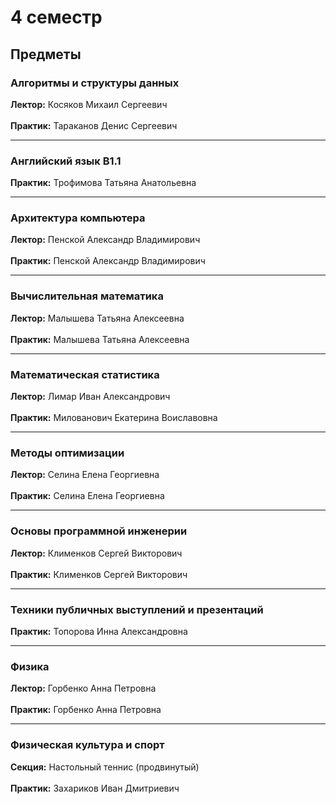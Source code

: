 # 4 семестр

## Предметы

### Алгоритмы и структуры данных
**Лектор:** Косяков Михаил Сергеевич \
\
**Практик:** Тараканов Денис Сергеевич

---

### Английский язык B1.1
**Практик:** Трофимова Татьяна Анатольевна

---

### Архитектура компьютера
**Лектор:** Пенской Александр Владимирович \
\
**Практик:** Пенской Александр Владимирович

---

### Вычислительная математика
**Лектор:** Малышева Татьяна Алексеевна \
\
**Практик:** Малышева Татьяна Алексеевна

---

### Математическая статистика
**Лектор:** Лимар Иван Александрович \
\
**Практик:** Милованович Екатерина Воиславовна

---

### Методы оптимизации
**Лектор:** Селина Елена Георгиевна \
\
**Практик:** Селина Елена Георгиевна

---

### Основы программной инженерии
**Лектор:** Клименков Сергей Викторович \
\
**Практик:** Клименков Сергей Викторович

---

### Техники публичных выступлений и презентаций
**Практик:** Топорова Инна Александровна

---

### Физика
**Лектор:** Горбенко Анна Петровна \
\
**Практик:** Горбенко Анна Петровна

---

### Физическая культура и спорт
**Секция:** Настольный теннис (продвинутый) \
\
**Практик:** Захариков Иван Дмитриевич
